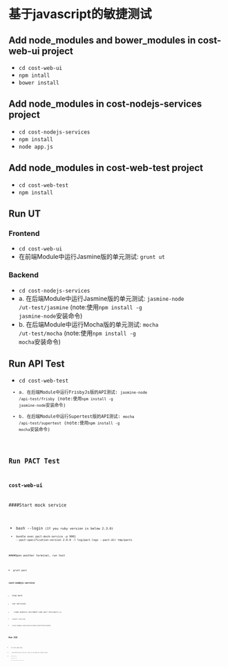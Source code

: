 # 基于javascript的敏捷测试

##  Add node_modules and bower_modules in cost-web-ui project
* <code>cd cost-web-ui</code>
* <code>npm intall</code>
* <code>bower install</code>

##  Add node_modules in cost-nodejs-services project
* <code>cd cost-nodejs-services</code>
* <code>npm install</code>
* <code>node app.js</code>

##  Add node_modules in cost-web-test project
* <code>cd cost-web-test</code>
* <code>npm install</code>

## Run UT
### Frontend
* <code>cd cost-web-ui</code>
* 在前端Module中运行Jasmine版的单元测试: <code>grunt ut</code>

### Backend
* <code>cd cost-nodejs-services</code>
* a. 在后端Module中运行Jasmine版的单元测试: <code>jasmine-node /ut-test/jasmine</code>
  (note:使用<code>npm install -g jasmine-node</code>安装命令)
* b. 在后端Module中运行Mocha版的单元测试: <code>mocha /ut-test/mocha</code>
  (note:使用<code>npm install -g mocha</code>安装命令)


## Run API Test
* <code>cd cost-web-test<code>
* a. 在后端Module中运行FrisbyJs版的API测试: <code>jasmine-node /api-test/frisby</code>
  (note:使用<code>npm install -g jasmine-node</code>安装命令)
* b. 在后端Module中运行Supertest版的API测试: <code>mocha /api-test/supertest</code>
  (note:使用<code>npm install -g mocha</code>安装命令)
 
  
## Run PACT Test
### cost-web-ui
####Start mock service 
* <code>bash --login <code>(If you ruby version is below 2.3.0)
* <code>bundle exec pact-mock-service -p 9001 --pact-specification-version 2.0.0 -l log/pact.logs --pact-dir tmp/pacts <code>

####Open another terminal, run test
* <code>grunt pact <code>

### cost-nodejs-service
* stop mock
* run services
* <code> ./node_modules/.bin/babel-node pact-test/pacts.js <code>

* restart services
* /cost-nodejs-services/scripts/controllers/auth

## Run E2E
* <code>cd cost-web-test<code>
* <code>./node_modules/grunt-protractor-runner/scripts/webdriver-manager-update <code>
* <code>grunt e2e-local<code>

* change path of img 
* node cucumber-test/features/tools/diff.js







